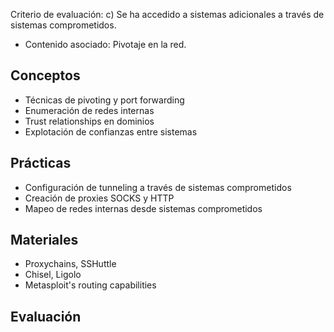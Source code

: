 Criterio de evaluación:
c) Se ha accedido a sistemas adicionales a través de sistemas comprometidos.

* Contenido asociado: Pivotaje en la red.

## Conceptos
- Técnicas de pivoting y port forwarding
- Enumeración de redes internas
- Trust relationships en dominios
- Explotación de confianzas entre sistemas

## Prácticas
- Configuración de tunneling a través de sistemas comprometidos
- Creación de proxies SOCKS y HTTP
- Mapeo de redes internas desde sistemas comprometidos

## Materiales
- Proxychains, SSHuttle
- Chisel, Ligolo
- Metasploit's routing capabilities

## Evaluación